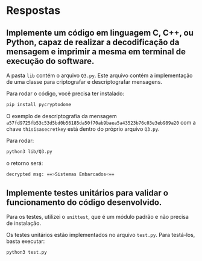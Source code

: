# Respostas

## Implemente um código em linguagem C, C++, ou Python, capaz de realizar a decodificação da mensagem e imprimir a mesma em terminal de execução do software.

A pasta `lib` contém o arquivo `Q3.py`. Este arquivo contém a implementação de uma classe para criptografar e descriptografar mensagens.

Para rodar o código, você precisa ter instalado:

```bash
pip install pycryptodome
```

O exemplo de descriptografia da mensagem `a57fd9725fb53c53d5bd0b56185da50f70ab9baea5a43523b76c03e3eb989a20` com a chave `thisisasecretkey` está dentro do próprio arquivo `Q3.py`.

Para rodar:

```bash
python3 lib/Q3.py
```

o retorno será:
```bash
decrypted msg: ==>Sistemas Embarcados<==
```

## Implemente testes unitários para validar o funcionamento do código desenvolvido. 

Para os testes, utilizei o `unittest`, que é um módulo padrão e não precisa de instalação.

Os testes unitários estão implementados no arquivo `test.py`. Para testá-los, basta executar:

```bash
python3 test.py
```